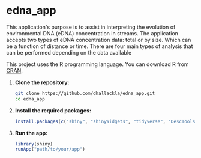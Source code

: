 # edna_app

This application's purpose is to assist in interpreting the evolution of environmental DNA (eDNA) concentration in streams. The application accepts two types of eDNA concentration data: total or by size. Which can be a function of distance or time. There are four main types of analysis that can be performed depending on the data available

This project uses the R programming language. You can download R from [CRAN](https://cran.r-project.org/).

1. **Clone the repository:**
    ```sh
    git clone https://github.com/dhallackla/edna_app.git
    cd edna_app
    ```

2. **Install the required packages:**
    ```r
    install.packages(c("shiny", "shinyWidgets", "tidyverse", "DescTools","optimx", "gt","broom", "shinyhelper","ggforce","markdown","ggnewscale","expint", "ggplot2")) 
    ```

3. **Run the app:**
    ```r
    library(shiny)
    runApp("path/to/your/app")
    ```
